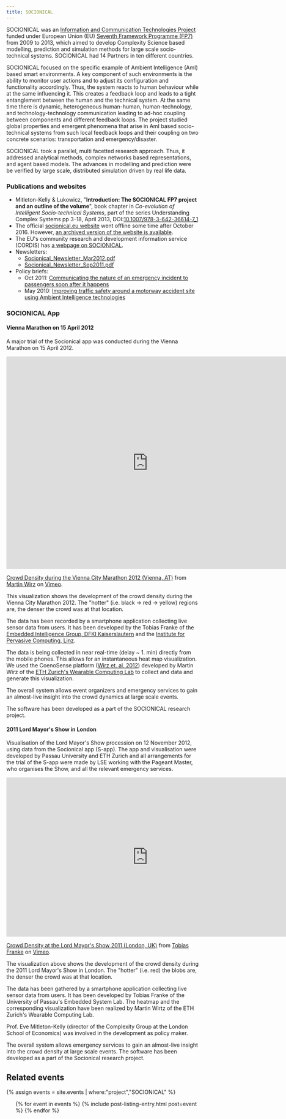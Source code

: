 ```yaml
---
title: SOCIONICAL
---
```


SOCIONICAL was an [Information and Communication Technologies Project](http://cordis.europa.eu/fp7/ict/home_en.html) funded under European Union (EU) [Seventh Framework Programme (FP7)](http://cordis.europa.eu/fp7/) from 2009 to 2013, which aimed to develop Complexity Science based modelling, prediction and simulation methods for large scale socio-technical systems.  SOCIONICAL had 14 Partners in ten different countries.<!--break-->

SOCIONICAL focused on the specific example of Ambient Intelligence (AmI) based smart environments. A key component of such environments is the ability to monitor user actions and to adjust its configuration and functionality accordingly. Thus, the system reacts to human behaviour while at the same influencing it. This creates a feedback loop and leads to a tight entanglement between the human and the technical system. At the same time there is dynamic, heterogeneous human-human, human-technology, and technology-technology communication leading to ad-hoc coupling between components and different feedback loops. The project studied global properties and emergent phenomena that arise in AmI based socio-technical systems from such local feedback loops and their coupling on two concrete scenarios: transportation and emergency/disaster.

SOCIONICAL took a parallel, multi facetted research approach. Thus, it addressed analytical methods, complex networks based representations, and agent based models. The advances in modelling and prediction were be verified by large scale, distributed simulation driven by real life data.


### Publications and websites

* Mitleton-Kelly & Lukowicz, "**Introduction: The SOCIONICAL FP7 project and an outline of the volume**", book chapter in *Co-evolution of Intelligent Socio-technical Systems*, part of the series Understanding Complex Systems pp 3-18, April 2013, DOI:[10.1007/978-3-642-36614-7_1](http://dx.doi.org/10.1007/978-3-642-36614-7_1)
* The official [socionical.eu website](http://www.socionical.eu) went offline some time after October 2016.  However, [an archived version of the website is available](https://web.archive.org/web/20161008193003/www.socionical.eu).
* The EU's community research and development information service (CORDIS) has [a webpage on SOCIONICAL](http://cordis.europa.eu/project/rcn/89519_en.html).
* Newsletters:
  * [Socionical_Newsletter_Mar2012.pdf]($BUCKET/projects/socionical/Socionical_Newsletter_Mar2012.pdf)
  * [Socionical_Newsletter_Sep2011.pdf]($BUCKET/projects/socionical/Socionical_Newsletter_Sep2011.pdf)
* Policy briefs:
  * Oct 2011: [Communicating the nature of an emergency incident to passengers soon after it happens]($BUCKET/projects/socionical/Socionical_PB_EM_COM.pdf)
  * May 2010: [Improving traffic safety around a motorway accident site using Ambient Intelligence technologies]($BUCKET/projects/socionical/Socionical_PB_TR_SF.pdf)

### SOCIONICAL App

#### Vienna Marathon on 15 April 2012

A major trial of the Socionical app was conducted during the Vienna Marathon on 15 April 2012.

<iframe src="https://player.vimeo.com/video/40857398" width="740" height="555" frameborder="0" webkitallowfullscreen mozallowfullscreen allowfullscreen></iframe>
<p><a href="https://vimeo.com/40857398">Crowd Density during the Vienna City Marathon 2012 (Vienna, AT)</a> from <a href="https://vimeo.com/user9263714">Martin Wirz</a> on <a href="https://vimeo.com">Vimeo</a>.</p>

This visualization shows the development of the crowd density during the Vienna City Marathon 2012. The "hotter" (i.e. black -> red -> yellow) regions are, the denser the crowd was at that location.

The data has been recorded by a smartphone application collecting live sensor data from users. It has been developed by the Tobias Franke of the [Embedded Intelligence Group, DFKI Kaiserslautern](http://www.dfki.de/web/forschung/ei) and the [Institute for Pervasive Computing, Linz](http://www.pervasive.jku.at).

The data is being collected in near real-time (delay ~ 1. min) directly from the mobile phones. This allows for an instantaneous heat map visualization. We used the CoenoSense platform ([Wirz et. al, 2012](http://dx.doi.org/10.1007/978-3-319-00395-5_46)) developed by Martin Wirz of the [ETH Zurich's Wearable Computing Lab](http://www.ife.ee.ethz.ch/research/wearable-and-mobile-computing-platforms.html) to collect and data and generate this visualization.

The overall system allows event organizers and emergency services to gain an almost-live insight into the crowd dynamics at large scale events.

The software has been developed as a part of the SOCIONICAL research project.

#### 2011 Lord Mayor's Show in London

Visualisation of the Lord Mayor's Show procession on 12 November 2012, using data from the  Socionical app (S-app). The app and visualisation were developed by Passau University and ETH Zurich and all arrangements for the trial of the S-app were made by LSE working with the Pageant Master, who organises the Show, and all the relevant emergency services.

<iframe src="https://player.vimeo.com/video/32171490" width="740" height="416" frameborder="0" webkitallowfullscreen mozallowfullscreen allowfullscreen></iframe>
<p><a href="https://vimeo.com/32171490">Crowd Density at the Lord Mayor&#039;s Show 2011 (London, UK)</a> from <a href="https://vimeo.com/user9291390">Tobias Franke</a> on <a href="https://vimeo.com">Vimeo</a>.</p>

The visualization above shows the development of the crowd density during the 2011 Lord Mayor's Show in London. The "hotter" (i.e. red) the blobs are, the denser the crowd was at that location.

The data has been gathered by a smartphone application collecting live sensor data from users. It has been developed by Tobias Franke of the University of Passau's Embedded System Lab.
The heatmap and the corresponding visualization have been realized by Martin Wirtz of the ETH Zurich's Wearable Computing Lab.

Prof. Eve Mitleton-Kelly (director of the Complexity Group at the London School of Economics) was involved in the development as policy maker.

The overall system allows emergency services to gain an almost-live insight into the crowd density at large scale events. The software has been developed as a part of the Socionical research project.


## Related events

<div class="events-listing">
  <div class="events-listing-group">
    {% assign events = site.events | where:"project","SOCIONICAL" %}
    <ul class="events-listing-posts">
      {% for event in events %}
        {% include post-listing-entry.html post=event %}
      {% endfor %}
    </ul>
  </div>
</div>